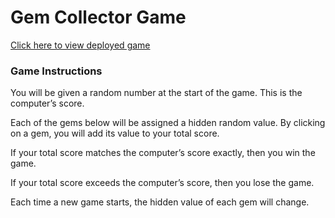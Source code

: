 # Gem Collector Game

[Click here to view deployed game](https://makicoding.github.io/Gem-Collector-Game/index.html)
<br>

### Game Instructions

You will be given a random number at the start of the game.  This is the computer’s score.

Each of the gems below will be assigned a hidden random value.  By clicking on a gem, you will add its value to your total score.

If your total score matches the computer’s score exactly, then you win the game.

If your total score exceeds the computer’s score, then you lose the game.

Each time a new game starts, the hidden value of each gem will change.